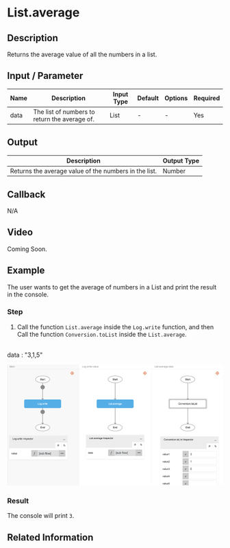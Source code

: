# List.average

## Description

Returns the average value of all the numbers in a list.

## Input / Parameter

| Name | Description | Input Type | Default | Options | Required |
| ------ | ------ | ------ | ------ | ------ | ------ |
| data | The list of numbers to return the average of. | List | - | - | Yes |

## Output

| Description | Output Type |
| ------ | ------ |
| Returns the average value of the numbers in the list. | Number |

## Callback

N/A

## Video

Coming Soon.

## Example

The user wants to get the average of numbers in a List and print the result in the console.
</br>

### Step

1. Call the function `List.average` inside the `Log.write` function, and then Call the function `Conversion.toList` inside the `List.average`.
</br>
data : "3,1,5"

![](./average-step-1.png)

### Result

The console will print `3`.

## Related Information